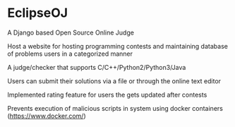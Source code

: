 # EclipseOJ
A Django based Open Source Online Judge

Host a website for hosting programming contests and maintaining database of problems users in a categorized manner

A judge/checker that supports C/C++/Python2/Python3/Java

Users can submit their solutions via a file or through the online text editor

Implemented rating feature for users the gets updated after contests

Prevents execution of malicious scripts in system using docker containers (https://www.docker.com/)
